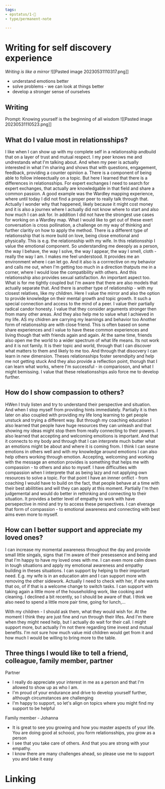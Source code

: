 ```yaml
---
tags: 
- epstatus/1-🌱 
- type/permanent-note

---
```

# Writing for self discovery experience
*Writing is like a mirror*
![[Pasted image 20230531110317.png]]

+ understand emotions better
+ solve problems - we can look at things better
+ develop a stronger sense of ourselves


## Writing
Prompt: Knowing yourself is the beginning of all wisdom
![[Pasted image 20230531110523.png]]


## What do I value most in relationsships?
I like when I can show up with my complete self in a relationsship andbuild that on a layer of trust and mutual respect. I my peer knows me and undrestands what I'm talking about. And when my peer is actually interested in what I'm sharing and shows that with questions, engagement, feedback, providing a counter opiniion a. There is a component of being able to follow inleeectually on a topic. But here I learned that there is a differences in relationsships. For expert exchanges I need to search for expert exchanges, that actually are knowledgable in that field and share a common passion. A good example was the Wardley mapping experience, where until today I did not find a proper peer to really talk through that. Actually I wonder why that happened, likely because it might cost money and it is also a journex where I actually did not know where to start and also how much I can ask for. In addition I did not have the strongest use cases for working on a Wardley map.
What I would like to get out of these exert conversation is cross pollination, a challenge on my way of thinking and further claritiy on how to apply the method.
There is a different type of relationsship that is more build on love, being close emotional and physically. This is e.g. the relationsship with my wife. In this relationsship I value the emotional component. So understanding me deeoply as a person, the way I behave, the way I solve, the way I appear, the way I smell, cloth - really the way I am. I makes me feel understood. It provides me an environment where i can let go. And it also is a corrrective on my behavior and calls me out, when I'm getting too much in a direction thatputs me in a corner, where I would lose the compatibility with others. And this relationsship also provides sexual satisfaction. An important aspect too. What is for me tightly coupled but I'm aware that there are also models that actually separate that.
And there is another type of relationship - with my closest relatives, like my children. Here I value the mirror and also the option to provide knowledge on their mental growth and topic growth. It such a special connection and access to the mind of a peer. I value their partially radical candor honesty. I value that they consider arguments stronger then from many other areas. And they also help me to value what I achieved in my life. AS my chidren are carrying my learnings and behavior too
Another form of relationsship are with close friend. This is often based on some share experiences and I value to have these common experiences and living though that with friends again and again. At the same time, friends also open me the world to a wider spectrum of what life means. Its not work and it is not family. It is their topic and world, through that I can discover what matters to them and likely to me too. And through that disocvery I can learn in new dimension. Theses relationsships foster serendipity and help me not getting stuck And they also provide a reflection point, thorugh that I can learn what works, where I'm successful - in comparioson, and what I might bemissing. I value that these releationsships aslo force me to develop further.


## How do I show compassion to others?
HWen I truly listen and try to understand their perspective and situation. And when I stop myself from providing hints immediately. Partially it is then later on also coupled with providing my life long learning to get people unstuck and trying a different way. But through my coaching education I also learned that people have huge resources they can unleash and that showing my ideas might stop them from really connecting to their powers. 
I also learned that accepting and welcoming emoitions is important. And that it connects to my body and through that I can interprete much butter what an emotions might be about and where it is coming from. I think I can sesne emotions in others well and with my knowledge around emotions I can also help others working through emotion. Accepting, welcoming and working with the message an emotion provides is something that helps me with compassion - to others and also to myself. 
I have difficulties with compassion when I interprete that as being lazy and not applying own resources to solve a topic. For that point I have an innner onflict - from coaching I would have to build on the fact, that people behave at a time with their best abilitities and will they can apply at this moment. Partially I'm then judgemental and would do better in rethinking and connecting to their situation. It provides a better level of empathy to work with have persepective in mind and try to access these perspectives. 
I can elverage that form of compassion - to emotional awareness and connecting with best aims even more to myself. 

## How can I better support and appreciate my loved ones?
I can increase my momental awareness throughout the day and provide small little singals, signs that I'm aware of their presessence and being and that I'm happy to have my loved ones with me.
I can even more calm down in tough situations and apply my emotional awareness and empathy building in theses situations. 
I can support by helping to their important need. E.g. my wife is in an education atm and I can support more with removing the other sidework. Actually I need to check with her, if she wants that oo, of if that is a welcome change to switch tasks. 
I can support with taking again a little more of the householding work, like cooking and cleaning. I declined a bit recently, so I should be aware of that. 
I think we also need to spend a little more pair time, going for lunch,...

With my children - I should ask them, what they would wish for. At the moment I think they are just fine and run through their lifes. And I'm there when they might need help, but I actually do wait for their call. I might support more, but actually I'm not there regarding time invest and mutual benefits. I'm not sure how much value mid children would get from it and how much I would be willing to bring more to the table.

## Three things I would like to tell a friend, colleague, family member, partner
Partner
+ I really do appreciate your interest in me as a person and that I'm allowed to show up as who I am. 
+ I'm proud of your endurance and drive to develop yourself further, although circumstances are challenging
+ I'm happy to support, so let's align on topics where you might find my support to be helpful

Family member - Johanna
+ It is great to see you growing and how you master aspects of your life. You are doing good at schoool, you form relationsships, you grow as a person
+ I see that you take care of others. And that you are strong with your empathy. 
+ I know there are many challenges ahead, so please use me to support you and take it easy



# Linking


